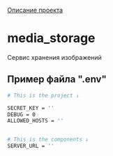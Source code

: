 [Описание проекта](https://git.infra.cloveri.com/cloveri.start/achiever/achiever/-/wikis/home)

# media_storage
Сервис хранения изображений

## Пример файла ".env"

```bash
# This is the project ↓

SECRET_KEY = ''
DEBUG = 0
ALLOWED_HOSTS = ''


# This is the components ↓
SERVER_URL = ''
